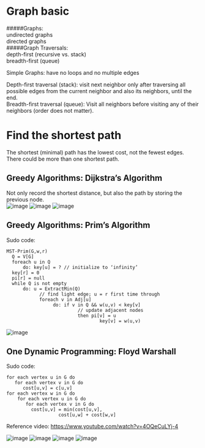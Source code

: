 # Graph basic
#####Graphs:  
undirected graphs  
directed graphs   
#####Graph Traversals:  
depth-first (recursive vs. stack)  
breadth-first (queue)  

Simple Graphs: have no loops and no multiple edges


Depth-first traversal (stack): visit next neighbor only after traversing all possible edges from the current neighbor and also its neighbors, until the end.  
Breadth-first traversal (queue): Visit all neighbors before visiting any of their neighbors (order does not matter).

# Find the shortest path  
The shortest (minimal) path has the lowest cost, not the fewest edges. There could be more than one shortest path.
## Greedy Algorithms: Dijkstra’s Algorithm  
Not only record the shortest distance, but also the path by storing the previous node.   
![image](https://cloud.githubusercontent.com/assets/14355257/19501766/1b4a55ba-9576-11e6-927b-9c02717798bc.png)
![image](https://cloud.githubusercontent.com/assets/14355257/19501774/1e6a7e00-9576-11e6-8a8e-a062bf77fbbc.png)
![image](https://cloud.githubusercontent.com/assets/14355257/19501777/218fbb4a-9576-11e6-9c91-c422a2bafdb5.png)

## Greedy Algorithms: Prim’s Algorithm  
Sudo code:
```
MST-Prim(G,w,r)
  Q = V[G]
  foreach u in Q
      do: key[u] = ? // initialize to ‘infinity’
  key[r] = 0
  pi[r] = null
  while Q is not empty
      do: u = ExtractMin(Q)  
            // find light edge; u = r first time through
            foreach v in Adj[u]
                 do: if v in Q && w(u,v) < key[v] 
                          // update adjacent nodes
                          then pi[v] = u
                                  key[v] = w(u,v)
```
![image](https://cloud.githubusercontent.com/assets/14355257/19501812/64cfeb64-9576-11e6-9760-328aa6fb4fb1.png)

## One Dynamic Programming: Floyd Warshall  

Sudo code:  
```
for each vertex u in G do
   for each vertex v in G do
      cost[u,v] = c[u,v]  
for each vertex w in G do  
    for each vertex u in G do
       for each vertex v in G do
         cost[u,v] = min(cost[u,v],
                   cost[u,w] + cost[w,v]
```

Reference video: https://www.youtube.com/watch?v=4OQeCuLYj-4  

![image](https://cloud.githubusercontent.com/assets/14355257/19501786/35276d4c-9576-11e6-873e-22655f5c723d.png)
![image](https://cloud.githubusercontent.com/assets/14355257/19501799/4ae8d292-9576-11e6-8719-4b7481b67b91.png)
![image](https://cloud.githubusercontent.com/assets/14355257/19501801/4ecc6b1c-9576-11e6-8f09-139174a6909c.png)
![image](https://cloud.githubusercontent.com/assets/14355257/19501808/568fbcbe-9576-11e6-9be2-8d7ba2ef437c.png)
